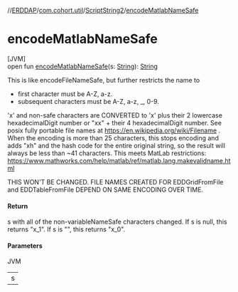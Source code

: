 //[ERDDAP](../../../index.md)/[com.cohort.util](../index.md)/[ScriptString2](index.md)/[encodeMatlabNameSafe](encode-matlab-name-safe.md)

# encodeMatlabNameSafe

[JVM]\
open fun [encodeMatlabNameSafe](encode-matlab-name-safe.md)(s: [String](https://docs.oracle.com/en/java/javase/17/docs/api/java.base/java/lang/String.html)): [String](https://docs.oracle.com/en/java/javase/17/docs/api/java.base/java/lang/String.html)

This is like encodeFileNameSafe, but further restricts the name to 

- first character must be A-Z, a-z.
- subsequent characters must be A-Z, a-z, _, 0-9.

 'x' and non-safe characters are CONVERTED to 'x' plus their 2 lowercase hexadecimalDigit number or &quot;xx&quot; + their 4 hexadecimalDigit number.  See posix fully portable file names at https://en.wikipedia.org/wiki/Filename .  When the encoding is more than 25 characters, this stops encoding and adds &quot;xh&quot; and the hash code for the entire original string, so the result will always be less than ~41 characters.  This meets MatLab restrictions: https://www.mathworks.com/help/matlab/ref/matlab.lang.makevalidname.html 

THIS WON'T BE CHANGED. FILE NAMES CREATED FOR EDDGridFromFile and EDDTableFromFile DEPEND ON SAME ENCODING OVER TIME.

#### Return

s with all of the non-variableNameSafe characters changed. If s is null, this returns &quot;x_1&quot;. If s is &quot;&quot;, this returns &quot;x_0&quot;.

#### Parameters

JVM

| |
|---|
| s |